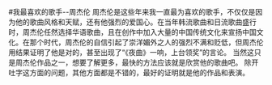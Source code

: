 #我最喜欢的歌手--周杰伦
周杰伦是这些年来我一直最为喜欢的歌手，不仅仅是因为他的歌曲风格和天赋，还有他强烈的爱国心。在当年韩流歌曲和日流歌曲盛行时，周杰伦任然选择华语歌曲，且在创作中加入大量的中国传统文化来宣扬中国文化。在那个时代，周杰伦的自信引起了崇洋媚外之人的强烈不满和贬低，但周杰伦用结果证明了他是对的，甚至出现了“《夜曲》一响，上台领奖”的言论。  当然这只是周杰伦作品之一，想要了解更多，最快的方法应该就是欣赏他的歌曲吧。
除开吐字这方面的问题，其他方面都是不错的，最好的证明就是他的作品和表演。
